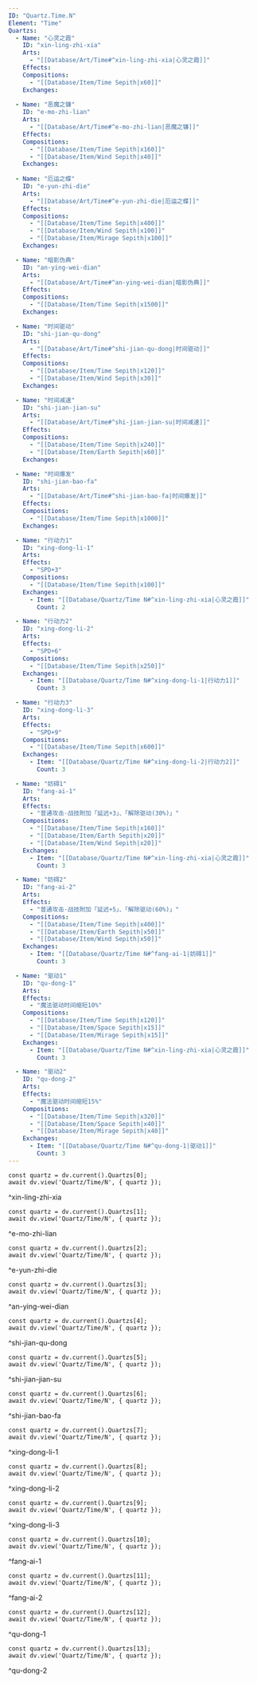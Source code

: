 ```yaml
---
ID: "Quartz.Time.N"
Element: "Time"
Quartzs:
  - Name: "心灵之霞"
    ID: "xin-ling-zhi-xia"
    Arts:
      - "[[Database/Art/Time#^xin-ling-zhi-xia|心灵之霞]]"
    Effects:
    Compositions:
      - "[[Database/Item/Time Sepith|x60]]"
    Exchanges:
    
  - Name: "恶魔之镰"
    ID: "e-mo-zhi-lian"
    Arts:
      - "[[Database/Art/Time#^e-mo-zhi-lian|恶魔之镰]]"
    Effects:
    Compositions:
      - "[[Database/Item/Time Sepith|x160]]"
      - "[[Database/Item/Wind Sepith|x40]]"
    Exchanges:
    
  - Name: "厄运之蝶"
    ID: "e-yun-zhi-die"
    Arts:
      - "[[Database/Art/Time#^e-yun-zhi-die|厄运之蝶]]"
    Effects:
    Compositions:
      - "[[Database/Item/Time Sepith|x400]]"
      - "[[Database/Item/Wind Sepith|x100]]"
      - "[[Database/Item/Mirage Sepith|x100]]"
    Exchanges:

  - Name: "暗影伪典"
    ID: "an-ying-wei-dian"
    Arts:
      - "[[Database/Art/Time#^an-ying-wei-dian|暗影伪典]]"
    Effects:
    Compositions:
      - "[[Database/Item/Time Sepith|x1500]]"
    Exchanges:

  - Name: "时间驱动"
    ID: "shi-jian-qu-dong"
    Arts:
      - "[[Database/Art/Time#^shi-jian-qu-dong|时间驱动]]"
    Effects:
    Compositions:
      - "[[Database/Item/Time Sepith|x120]]"
      - "[[Database/Item/Wind Sepith|x30]]"
    Exchanges:

  - Name: "时间减速"
    ID: "shi-jian-jian-su"
    Arts:
      - "[[Database/Art/Time#^shi-jian-jian-su|时间减速]]"
    Effects:
    Compositions:
      - "[[Database/Item/Time Sepith|x240]]"
      - "[[Database/Item/Earth Sepith|x60]]"
    Exchanges:

  - Name: "时间爆发"
    ID: "shi-jian-bao-fa"
    Arts:
      - "[[Database/Art/Time#^shi-jian-bao-fa|时间爆发]]"
    Effects:
    Compositions:
      - "[[Database/Item/Time Sepith|x1000]]"
    Exchanges:

  - Name: "行动力1"
    ID: "xing-dong-li-1"
    Arts:
    Effects:
      - "SPD+3"
    Compositions:
      - "[[Database/Item/Time Sepith|x100]]"
    Exchanges:
      - Item: "[[Database/Quartz/Time N#^xin-ling-zhi-xia|心灵之霞]]"
        Count: 2

  - Name: "行动力2"
    ID: "xing-dong-li-2"
    Arts:
    Effects:
      - "SPD+6"
    Compositions:
      - "[[Database/Item/Time Sepith|x250]]"
    Exchanges:
      - Item: "[[Database/Quartz/Time N#^xing-dong-li-1|行动力1]]"
        Count: 3

  - Name: "行动力3"
    ID: "xing-dong-li-3"
    Arts:
    Effects:
      - "SPD+9"
    Compositions:
      - "[[Database/Item/Time Sepith|x600]]"
    Exchanges:
      - Item: "[[Database/Quartz/Time N#^xing-dong-li-2|行动力2]]"
        Count: 3

  - Name: "妨碍1"
    ID: "fang-ai-1"
    Arts:
    Effects:
      - "普通攻击·战技附加「延迟+3」、「解除驱动(30%)」"
    Compositions:
      - "[[Database/Item/Time Sepith|x160]]"
      - "[[Database/Item/Earth Sepith|x20]]"
      - "[[Database/Item/Wind Sepith|x20]]"
    Exchanges:
      - Item: "[[Database/Quartz/Time N#^xin-ling-zhi-xia|心灵之霞]]"
        Count: 3

  - Name: "妨碍2"
    ID: "fang-ai-2"
    Arts:
    Effects:
      - "普通攻击·战技附加「延迟+5」、「解除驱动(60%)」"
    Compositions:
      - "[[Database/Item/Time Sepith|x400]]"
      - "[[Database/Item/Earth Sepith|x50]]"
      - "[[Database/Item/Wind Sepith|x50]]"
    Exchanges:
      - Item: "[[Database/Quartz/Time N#^fang-ai-1|妨碍1]]"
        Count: 3

  - Name: "驱动1"
    ID: "qu-dong-1"
    Arts:
    Effects:
      - "魔法驱动时间缩短10%"
    Compositions:
      - "[[Database/Item/Time Sepith|x120]]"
      - "[[Database/Item/Space Sepith|x15]]"
      - "[[Database/Item/Mirage Sepith|x15]]"
    Exchanges:
      - Item: "[[Database/Quartz/Time N#^xin-ling-zhi-xia|心灵之霞]]"
        Count: 3

  - Name: "驱动2"
    ID: "qu-dong-2"
    Arts:
    Effects:
      - "魔法驱动时间缩短15%"
    Compositions:
      - "[[Database/Item/Time Sepith|x320]]"
      - "[[Database/Item/Space Sepith|x40]]"
      - "[[Database/Item/Mirage Sepith|x40]]"
    Exchanges:
      - Item: "[[Database/Quartz/Time N#^qu-dong-1|驱动1]]"
        Count: 3
---
```

```dataviewjs
const quartz = dv.current().Quartzs[0];
await dv.view('Quartz/Time/N', { quartz });
```
^xin-ling-zhi-xia

```dataviewjs
const quartz = dv.current().Quartzs[1];
await dv.view('Quartz/Time/N', { quartz });
```
^e-mo-zhi-lian

```dataviewjs
const quartz = dv.current().Quartzs[2];
await dv.view('Quartz/Time/N', { quartz });
```
^e-yun-zhi-die

```dataviewjs
const quartz = dv.current().Quartzs[3];
await dv.view('Quartz/Time/N', { quartz });
```
^an-ying-wei-dian

```dataviewjs
const quartz = dv.current().Quartzs[4];
await dv.view('Quartz/Time/N', { quartz });
```
^shi-jian-qu-dong

```dataviewjs
const quartz = dv.current().Quartzs[5];
await dv.view('Quartz/Time/N', { quartz });
```
^shi-jian-jian-su

```dataviewjs
const quartz = dv.current().Quartzs[6];
await dv.view('Quartz/Time/N', { quartz });
```
^shi-jian-bao-fa

```dataviewjs
const quartz = dv.current().Quartzs[7];
await dv.view('Quartz/Time/N', { quartz });
```
^xing-dong-li-1

```dataviewjs
const quartz = dv.current().Quartzs[8];
await dv.view('Quartz/Time/N', { quartz });
```
^xing-dong-li-2

```dataviewjs
const quartz = dv.current().Quartzs[9];
await dv.view('Quartz/Time/N', { quartz });
```
^xing-dong-li-3

```dataviewjs
const quartz = dv.current().Quartzs[10];
await dv.view('Quartz/Time/N', { quartz });
```
^fang-ai-1

```dataviewjs
const quartz = dv.current().Quartzs[11];
await dv.view('Quartz/Time/N', { quartz });
```
^fang-ai-2

```dataviewjs
const quartz = dv.current().Quartzs[12];
await dv.view('Quartz/Time/N', { quartz });
```
^qu-dong-1

```dataviewjs
const quartz = dv.current().Quartzs[13];
await dv.view('Quartz/Time/N', { quartz });
```
^qu-dong-2
